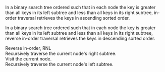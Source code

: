 In a binary search tree ordered such that in each node the key is greater than all keys in its left subtree and less than all keys in 
its right subtree, in-order traversal retrieves the keys in ascending sorted order.   
  
In a binary search tree ordered such that in each node the key is greater than all keys in its left subtree and less than all keys in
its right subtree, reverse in-order traversal retrieves the keys in descending sorted order.    

Reverse in-order, RNL  
Recursively traverse the current node's right subtree.  
Visit the current node.  
Recursively traverse the current node's left subtree.  
 
